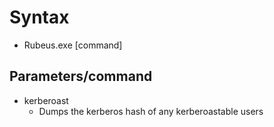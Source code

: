 # Syntax

- Rubeus.exe [command]

## Parameters/command

- kerberoast
  - Dumps the kerberos hash of any kerberoastable users
